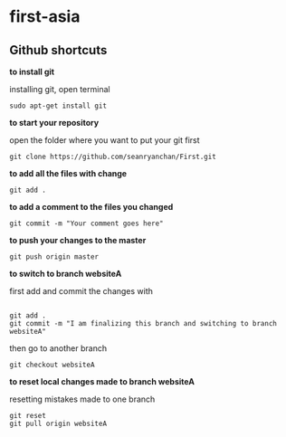 # first-asia

## Github shortcuts

**to install git**

installing git, open terminal

```
sudo apt-get install git
```


**to start your repository**

open the folder where you want to put your git first
```
git clone https://github.com/seanryanchan/First.git
```
**to add all the files with change**
```
git add .
```

**to add a comment to the files you changed**
```
git commit -m "Your comment goes here"
```

**to push your changes to the master**
```
git push origin master
```

**to switch to branch websiteA**

first add and commit the changes with
```

git add .
git commit -m "I am finalizing this branch and switching to branch websiteA"
```

then go to another branch
```
git checkout websiteA
```

**to reset local changes made to branch websiteA**

resetting mistakes made to one branch

```
git reset
git pull origin websiteA
```
